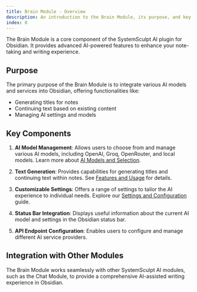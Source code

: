 ```yaml
---
title: Brain Module - Overview
description: An introduction to the Brain Module, its purpose, and key components in the SystemSculpt AI plugin for Obsidian.
index: 0
---
```


The Brain Module is a core component of the SystemSculpt AI plugin for Obsidian. It provides advanced AI-powered features to enhance your note-taking and writing experience.

## Purpose

The primary purpose of the Brain Module is to integrate various AI models and services into Obsidian, offering functionalities like:

- Generating titles for notes
- Continuing text based on existing content
- Managing AI settings and models

## Key Components

1. **AI Model Management**: Allows users to choose from and manage various AI models, including OpenAI, Groq, OpenRouter, and local models. Learn more about [AI Models and Selection](brain-models).

2. **Text Generation**: Provides capabilities for generating titles and continuing text within notes. See [Features and Usage](brain-features) for details.

3. **Customizable Settings**: Offers a range of settings to tailor the AI experience to individual needs. Explore our [Settings and Configuration](brain-settings) guide.

4. **Status Bar Integration**: Displays useful information about the current AI model and settings in the Obsidian status bar.

5. **API Endpoint Configuration**: Enables users to configure and manage different AI service providers.

## Integration with Other Modules

The Brain Module works seamlessly with other SystemSculpt AI modules, such as the Chat Module, to provide a comprehensive AI-assisted writing experience in Obsidian.
